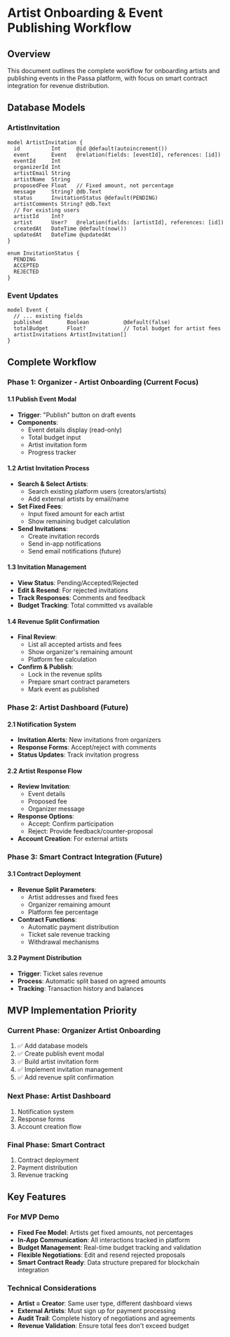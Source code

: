 # Artist Onboarding & Event Publishing Workflow

## Overview
This document outlines the complete workflow for onboarding artists and publishing events in the Passa platform, with focus on smart contract integration for revenue distribution.

## Database Models

### ArtistInvitation
```prisma
model ArtistInvitation {
  id          Int     @id @default(autoincrement())
  event       Event   @relation(fields: [eventId], references: [id])
  eventId     Int
  organizerId Int
  artistEmail String
  artistName  String
  proposedFee Float   // Fixed amount, not percentage
  message     String? @db.Text
  status      InvitationStatus @default(PENDING)
  artistComments String? @db.Text
  // For existing users
  artistId    Int?
  artist      User?   @relation(fields: [artistId], references: [id])
  createdAt   DateTime @default(now())
  updatedAt   DateTime @updatedAt
}

enum InvitationStatus {
  PENDING
  ACCEPTED
  REJECTED
}
```

### Event Updates
```prisma
model Event {
  // ... existing fields
  published        Boolean           @default(false)
  totalBudget      Float?            // Total budget for artist fees
  artistInvitations ArtistInvitation[]
}
```

## Complete Workflow

### Phase 1: Organizer - Artist Onboarding (Current Focus)

#### 1.1 Publish Event Modal
- **Trigger**: "Publish" button on draft events
- **Components**:
  - Event details display (read-only)
  - Total budget input
  - Artist invitation form
  - Progress tracker

#### 1.2 Artist Invitation Process
- **Search & Select Artists**:
  - Search existing platform users (creators/artists)
  - Add external artists by email/name
- **Set Fixed Fees**:
  - Input fixed amount for each artist
  - Show remaining budget calculation
- **Send Invitations**:
  - Create invitation records
  - Send in-app notifications
  - Send email notifications (future)

#### 1.3 Invitation Management
- **View Status**: Pending/Accepted/Rejected
- **Edit & Resend**: For rejected invitations
- **Track Responses**: Comments and feedback
- **Budget Tracking**: Total committed vs available

#### 1.4 Revenue Split Confirmation
- **Final Review**:
  - List all accepted artists and fees
  - Show organizer's remaining amount
  - Platform fee calculation
- **Confirm & Publish**:
  - Lock in the revenue splits
  - Prepare smart contract parameters
  - Mark event as published

### Phase 2: Artist Dashboard (Future)

#### 2.1 Notification System
- **Invitation Alerts**: New invitations from organizers
- **Response Forms**: Accept/reject with comments
- **Status Updates**: Track invitation progress

#### 2.2 Artist Response Flow
- **Review Invitation**:
  - Event details
  - Proposed fee
  - Organizer message
- **Response Options**:
  - Accept: Confirm participation
  - Reject: Provide feedback/counter-proposal
- **Account Creation**: For external artists

### Phase 3: Smart Contract Integration (Future)

#### 3.1 Contract Deployment
- **Revenue Split Parameters**:
  - Artist addresses and fixed fees
  - Organizer remaining amount
  - Platform fee percentage
- **Contract Functions**:
  - Automatic payment distribution
  - Ticket sale revenue tracking
  - Withdrawal mechanisms

#### 3.2 Payment Distribution
- **Trigger**: Ticket sales revenue
- **Process**: Automatic split based on agreed amounts
- **Tracking**: Transaction history and balances

## MVP Implementation Priority

### Current Phase: Organizer Artist Onboarding
1. ✅ Add database models
2. ✅ Create publish event modal
3. ✅ Build artist invitation form
4. ✅ Implement invitation management
5. ✅ Add revenue split confirmation

### Next Phase: Artist Dashboard
1. Notification system
2. Response forms
3. Account creation flow

### Final Phase: Smart Contract
1. Contract deployment
2. Payment distribution
3. Revenue tracking

## Key Features

### For MVP Demo
- **Fixed Fee Model**: Artists get fixed amounts, not percentages
- **In-App Communication**: All interactions tracked in platform
- **Budget Management**: Real-time budget tracking and validation
- **Flexible Negotiations**: Edit and resend rejected proposals
- **Smart Contract Ready**: Data structure prepared for blockchain integration

### Technical Considerations
- **Artist = Creator**: Same user type, different dashboard views
- **External Artists**: Must sign up for payment processing
- **Audit Trail**: Complete history of negotiations and agreements
- **Revenue Validation**: Ensure total fees don't exceed budget